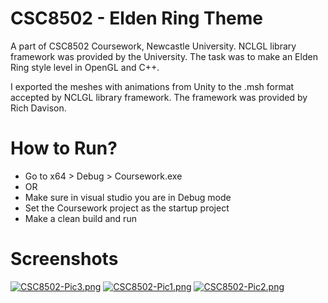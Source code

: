 # CSC8502 - Elden Ring Theme

A part of CSC8502 Coursework, Newcastle University. NCLGL library framework was provided by the University. The task was to make an Elden Ring style level in OpenGL and C++.

I exported the meshes with animations from Unity to the .msh format accepted by NCLGL library framework.
The framework was provided by Rich Davison.

# How to Run?
- Go to x64 > Debug > Coursework.exe
- OR
- Make sure in visual studio you are in Debug mode
- Set the Coursework project as the startup project
- Make a clean build and run

# Screenshots
[![CSC8502-Pic3.png](https://i.postimg.cc/90bPrJZH/CSC8502-Pic3.png)](https://postimg.cc/Zv9vQPww)
[![CSC8502-Pic1.png](https://i.postimg.cc/3w0Znj52/CSC8502-Pic1.png)](https://postimg.cc/QBs5MTMM)
[![CSC8502-Pic2.png](https://i.postimg.cc/WzT6NQD7/CSC8502-Pic2.png)](https://postimg.cc/FdCJGCVf)
